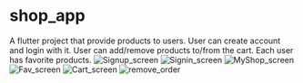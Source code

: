 # shop_app

A flutter project that provide products to users.
User can create account and login with it.
User can add/remove products to/from the cart.
Each user has favorite products.
![Signup_screen](https://user-images.githubusercontent.com/36343539/100488578-ba079500-3117-11eb-8c71-895836ab08a5.png)
![Signin_screen](https://user-images.githubusercontent.com/36343539/100488582-bd9b1c00-3117-11eb-9049-cd74f1f0ca41.png)
![MyShop_screen](https://user-images.githubusercontent.com/36343539/100488587-c12ea300-3117-11eb-9406-444f44cb8585.png)
![Fav_screen](https://user-images.githubusercontent.com/36343539/100488592-c55ac080-3117-11eb-8443-9b9df34b5d6a.png)
![Cart_screen](https://user-images.githubusercontent.com/36343539/100488597-c8ee4780-3117-11eb-8fe8-4bcebea10139.png)
![remove_order](https://user-images.githubusercontent.com/36343539/100488600-cc81ce80-3117-11eb-8d2b-2da7fe7626e6.png)
